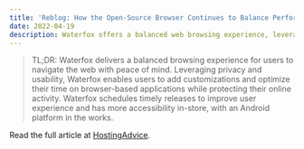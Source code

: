 ```yaml
---
title: 'Reblog: How the Open-Source Browser Continues to Balance Performance, UX, and Customizability with a Focus on Privacy'
date: 2022-04-19
description: Waterfox offers a balanced web browsing experience, leveraging privacy and usability, with customizable features, timely releases, and in-store accessibility, with an Android platform in development.
---
```


> TL;DR: Waterfox delivers a balanced browsing experience for users to navigate the web with peace of mind. Leveraging privacy and usability, Waterfox enables users to add customizations and optimize their time on browser-based applications while protecting their online activity. Waterfox schedules timely releases to improve user experience and has more accessibility in-store, with an Android platform in the works.

Read the full article at [HostingAdvice](https://www.hostingadvice.com/blog/the-waterfox-browser-delivers-user-privacy/).
